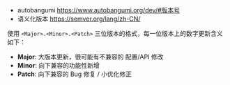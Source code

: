 - autobangumi https://www.autobangumi.org/dev/#版本号
- 语义化版本 https://semver.org/lang/zh-CN/

使用 `<Major>.<Minor>.<Patch>` 三位版本的格式，每一位版本上的数字更新含义如下：
- **Major**: 大版本更新，很可能有不兼容的 配置/API 修改
- **Minor**: 向下兼容的功能性新增
- **Patch**: 向下兼容的 Bug 修复 / 小优化修正